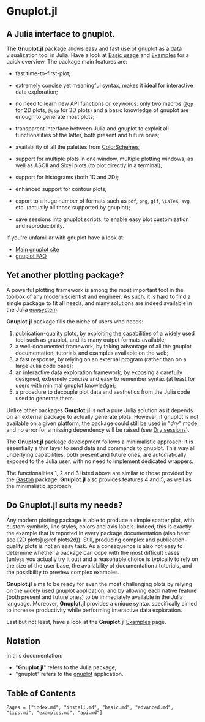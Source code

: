 # Gnuplot.jl
## A Julia interface to gnuplot.

The **Gnuplot.jl** package allows easy and fast use of [gnuplot](http://gnuplot.info/) as a data visualization tool in Julia.  Have a look at [Basic usage](@ref) and [Examples](@ref) for a quick overview.  The package main features are:

- fast time-to-first-plot;

- extremely concise yet meaningful syntax, makes it ideal for interactive data exploration;

- no need to learn new API functions or keywords: only two macros (`@gp` for 2D plots, `@gsp` for 3D plots) and a basic knowledge of gnuplot are enough to generate most plots;

- transparent interface between Julia and gnuplot to exploit all functionalities of the latter, both present and future ones;

- availability of all the palettes from [ColorSchemes](https://github.com/JuliaGraphics/ColorSchemes.jl);

- support for multiple plots in one window, multiple plotting windows, as well as ASCII and Sixel plots (to plot directly in a terminal);

- support for histograms (both 1D and 2D);

- enhanced support for contour plots;

- export to a huge number of formats such as `pdf`, `png`, `gif`, ``\LaTeX``, `svg`, etc. (actually all those supported by gnuplot);

- save sessions into gnuplot scripts, to enable easy plot customization and reproducibility.

If you're unfamiliar with gnuplot have a look at:
- [Main gnuplot site](http://gnuplot.info/)
- [gnuplot FAQ](http://gnuplot.info/faq/index.html)


## Yet another plotting package?

A powerful plotting framework is among the most important tool in the toolbox of any modern scientist and engineer.  As such, it is hard to find a single package to fit all needs, and many solutions are indeed available in the Julia [ecosystem](https://github.com/JuliaPlots).

**Gnuplot.jl** package fills the niche of users who needs:
1. publication-quality plots, by exploiting the capabilities of a widely used tool such as gnuplot, and its many output formats available;
1. a well-documented framework, by taking advantage of all the gnuplot documentation, tutorials and examples available on the web;
1. a fast response, by relying on an external program (rather than on a large Julia code base);
1. an interactive data exploration framework, by exposing a carefully designed, extremely concise and easy to remember syntax (at least for users with minimal gnuplot knowledge);
1. a procedure to decouple plot data and aesthetics from the Julia code used to generate them.

Unlike other packages **Gnuplot.jl** is not a pure Julia solution as it depends on an external package to actually generate plots.  However, if gnuplot is not available on a given platform, the package could still be used in "*dry*" mode, and no error for a missing dependency will be raised (see [Dry sessions](@ref)).

The **Gnuplot.jl** package development follows a minimalistic approach: it is essentially a thin layer to send data and commands to gnuplot.  This way all underlying capabilities, both present and future ones, are automatically exposed to the Julia user, with no need to implement dedicated wrappers.

The functionalities 1, 2 and 3 listed above are similar to those provided by the [Gaston](https://github.com/mbaz/Gaston.jl) package.  **Gnuplot.jl** also provides features 4 and 5, as well as the minimalistic approach.


## Do Gnuplot.jl suits my needs?

Any modern plotting package is able to produce a simple scatter plot, with custom symbols, line styles, colors and axis labels.  Indeed, this is exactly the example that is reported in every package documentation (also here: see [2D plots](@ref plots2d)). Still, producing complex and publication-quality plots is not an easy task.  As a consequence is also not easy to determine whether a package can cope with the most difficult cases (unless you actually try it out) and a reasonable choice is typically to rely on the size of the user base, the availability of documentation / tutorials, and the possibility to preview complex examples.

**Gnuplot.jl** aims to be ready for even the most challenging plots by relying on the widely used gnuplot application, and by allowing each native feature (both present and future ones) to be immediately available in the Julia language.  Moreover, **Gnuplot.jl** provides a unique syntax specifically aimed to increase productivity while performing interactive data exploration.

Last but not least, have a look at the **Gnuplot.jl** [Examples](@ref) page.


## Notation
In this documentation:
- "**Gnuplot.jl**" refers to the Julia package;
- "gnuplot" refers to the [gnuplot](http://gnuplot.info/) application.


## Table of Contents
```@contents
Pages = ["index.md", "install.md", "basic.md", "advanced.md", "tips.md", "examples.md", "api.md"]
```

